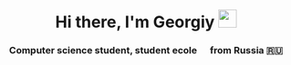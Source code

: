 <h1 align="center">Hi there, I'm Georgiy 
<img src="https://github.com/blackcater/blackcater/raw/main/images/Hi.gif" height="32"/></h1>
<h3 align="center">Computer science student, student ecole <img src="https://42.fr/wp-content/uploads/2021/05/42-Final-sigle-seul.svg"  
                                                                width="15" height="15"> from Russia 🇷🇺</h3>

<!--
**Pengv1n/Pengv1n** is a ✨ _special_ ✨ repository because its `README.md` (this file) appears on your GitHub profile.

Here are some ideas to get you started:

- 🔭 I’m currently working on ...
- 🌱 I’m currently learning ...
- 👯 I’m looking to collaborate on ...
- 🤔 I’m looking for help with ...
- 💬 Ask me about ...
- 📫 How to reach me: ...
- 😄 Pronouns: ...
- ⚡ Fun fact: ...
-->
